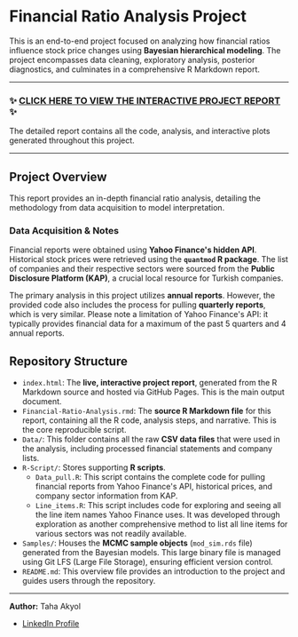 # Financial Ratio Analysis Project

This is an end-to-end project focused on analyzing how financial ratios influence stock price changes using **Bayesian hierarchical modeling**. The project encompasses data cleaning, exploratory analysis, posterior diagnostics, and culminates in a comprehensive R Markdown report.

---

### ✨ **[CLICK HERE TO VIEW THE INTERACTIVE PROJECT REPORT](https://tkaky.github.io/tkaky-Financial-Ratio-Analysis/)** ✨

The detailed report contains all the code, analysis, and interactive plots generated throughout this project.

---

## Project Overview

This report provides an in-depth financial ratio analysis, detailing the methodology from data acquisition to model interpretation.

### Data Acquisition & Notes

Financial reports were obtained using **Yahoo Finance's hidden API**. Historical stock prices were retrieved using the **`quantmod` R package**. The list of companies and their respective sectors were sourced from the **Public Disclosure Platform (KAP)**, a crucial local resource for Turkish companies.

The primary analysis in this project utilizes **annual reports**. However, the provided code also includes the process for pulling **quarterly reports**, which is very similar. Please note a limitation of Yahoo Finance's API: it typically provides financial data for a maximum of the past 5 quarters and 4 annual reports.

## Repository Structure

* `index.html`: The **live, interactive project report**, generated from the R Markdown source and hosted via GitHub Pages. This is the main output document.
* `Financial-Ratio-Analysis.rmd`: The **source R Markdown file** for this report, containing all the R code, analysis steps, and narrative. This is the core reproducible script.
* `Data/`: This folder contains all the raw **CSV data files** that were used in the analysis, including processed financial statements and company lists.
* `R-Script/`: Stores supporting **R scripts**.
    * `Data_pull.R`: This script contains the complete code for pulling financial reports from Yahoo Finance's API, historical prices, and company sector information from KAP.
    * `Line_items.R`: This script includes code for exploring and seeing all the line item names Yahoo Finance uses. It was developed through exploration as another comprehensive method to list all line items for various sectors was not readily available.
* `Samples/`: Houses the **MCMC sample objects** (`mod_sim.rds` file) generated from the Bayesian models. This large binary file is managed using Git LFS (Large File Storage), ensuring efficient version control.
* `README.md`: This overview file provides an introduction to the project and guides users through the repository.

---

**Author:** Taha Akyol
* [LinkedIn Profile](https://www.linkedin.com/in/taha-akyol-8b07bb355)
